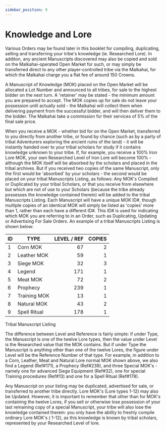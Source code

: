 ```yaml
---
sidebar_position: 9
---
```


# Knowledge and Lore

Various Orders may be found later in this booklet for compiling, duplicating, selling and transferring your tribe's
knowledge (ie. Researched Lore). In additon, any ancient Manuscripts discovered may also be copied and sold on the
Malkahai-operated Open Market for such, or may simply be transferred direct to any other player-controlled tribe via the
Malkahai, for which the Malkahai charge you a flat fee of around 150 Crowns.

A Manuscript of Knowledge (MOK) placed on the Open Market will be allocated a Lot Number and announced to all tribes,
for sale to the highest bidder on the next turn. A 'retainer' may be stated - the minimum amount you are prepared to
accept. The MOK copies up for sale do not leave your possession until actually sold - the Malkahai will collect them
when delivering payment from the successful bidder, and will then deliver them to the bidder. The Malkahai take a
commission for their services of 5% of the final sale price.

When you receive a MOK - whether bid for on the Open Market, transferred to you directly from another tribe, or found by
chance (such as by a party of tribal Adventurers exploring the ancient ruins of the land) - it will be instantly handed
over to your tribal scholars for study if it contains knowledge unknown to your tribe. If, for example, you receive a
100% Iron Lore MOK, your own Researched Level of Iron Lore will become 100% - although the MOK itself will be absorbed
by the scholars and placed in the tribal archives. But if you received two copies of the same Manuscript, only the first
would be 'absorbed' by your scholars - the second would be placed on your tribal Manuscripts Listing, as follows: Any
MOK's Compiled or Duplicated by your tribal Scholars, or that you receive from elsewhere but which are not of use to
your Scholars (because the tribe already possesses the knowledge contained therein) will be added to the tribal
Manuscripts Listing. Each Manuscript will have a unique MOK ID#, though multiple copies of an identical MOK will simply
be listed as 'copies' more than 1, rather than each have a different ID#. This ID# is used for indicating which MOK you
are referring to in an Order, such as Duplicating, Updating or Advertising For Sale Orders. An example of a tribal
Manuscripts Listing is shown below:

|ID|TYPE|LEVEL / REF|COPIES|
|--|----|----------:|-----:|
|1|Corn MOK|67|2|
|2|Leather MOK|59|1|
|3|Siege MOK|32|3|
|4|Legend|171|1|
|5|Meat MOK|72|2|
|6|Prophecy|239|1|
|7|Training MOK|13|1|
|8|Natural MOK|43|2|
|9|Spell Ritual|178|1|

Tribal Manuscript Listing

The difference between Level and Reference is fairly simple: if under Type, the Manuscript is one of the twelve Lore
types, then the value under Level is the Researched value that the MOK contains. But if under Type the Manuscript is
anything other than one of the twelve Lores, the figure under Level will be the Reference Number of that type. For
example, in addition to a Corn, Leather, Meat and Natural Lore normal MOK shown above, we also find a Legend (Ref#171),
a Prophecy (Ref#239), and three Special MOK's - namely one for advanced Siege Equipment (Ref#32), one for special
Training procedures (Ref#13) and one for a Spell Ritual (Ref#178).

Any Manuscript on your listing may be duplicated, advertised for sale, or transferred to another tribe directly. Lore
MOK's (Lore types 1-12) may also be Updated. However, it is important to remember that other than for MOK's containing
the twelve Lores, if you sell or otherwise lose possession of your last remaining copy of a special Manuscript, your
tribe will also lose the knowledge contained therein: you only have the ability to freshly compile ordinary Lore MOK's (
1-12), as this knowledge is known by tribal scholars, represented by your Researched Level of lore.